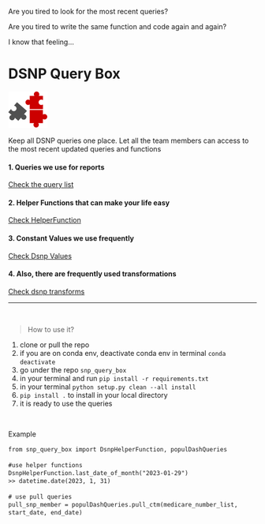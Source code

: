 Are you tired to look for the most recent queries?

Are you tired to write the same function and code again and again?

I know that feeling...


# DSNP Query Box

![query_box](./query_box2.png)

Keep all DSNP queries one place. Let all the team members can access to the most recent updated queries and functions

#### 1. Queries we use for reports

[Check the query list](./query_list.csv)

#### 2. Helper Functions that can make your life easy

[Check HelperFunction](./snp_query_box/DsnpHelperFunction.py)

#### 3. Constant Values we use frequently

[Check Dsnp Values](./snp_query_box/DsnpVal.py)

#### 4. Also, there are frequently used transformations

[Check dsnp transforms](./snp_query_box/dsnp_transform/)

---
<br>


>How to use it?

1. clone or pull the repo
2. if you are on conda env, deactivate conda env in terminal `conda deactivate`
3. go under the repo `snp_query_box`
4. in your terminal and run `pip install -r requirements.txt`
5. in your terminal `python setup.py clean --all install`
6. `pip install .` to install in your local directory
7. it is ready to use the queries

<br>

Example
```
from snp_query_box import DsnpHelperFunction, populDashQueries  

#use helper functions
DsnpHelperFunction.last_date_of_month("2023-01-29")
>> datetime.date(2023, 1, 31)

# use pull queries
pull_snp_member = populDashQueries.pull_ctm(medicare_number_list, start_date, end_date)
```